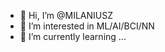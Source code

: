 - 👋 Hi, I’m @MILANIUSZ
- 👀 I’m interested in ML/AI/BCI/NN
- 🌱 I’m currently learning ...


<!---
MILANIUSZ/MILANIUSZ is a ✨ special ✨ repository because its `README.md` (this file) appears on your GitHub profile.
You can click the Preview link to take a look at your changes.
--->
